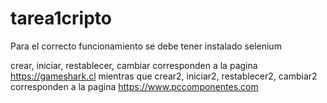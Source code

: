 # tarea1cripto
Para el correcto funcionamiento se debe tener instalado selenium


crear, iniciar, restablecer, cambiar corresponden a la pagina https://gameshark.cl
mientras que 
crear2, iniciar2, restablecer2, cambiar2 corresponden a la pagina https://www.pccomponentes.com

